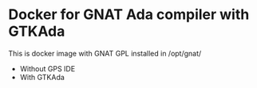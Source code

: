 # Docker for GNAT Ada compiler with GTKAda

This is docker image with GNAT GPL installed in /opt/gnat/
- Without GPS IDE
- With GTKAda
